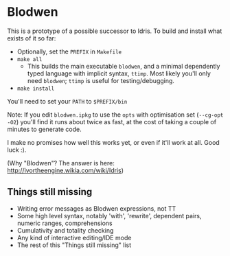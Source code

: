 Blodwen
=======

This is a prototype of a possible successor to Idris. To build and install 
what exists of it so far:

+ Optionally, set the `PREFIX` in `Makefile`
+ `make all`
  + This builds the main executable `blodwen`, and a minimal dependently
    typed language with implicit syntax, `ttimp`. Most likely you'll only
    need `blodwen`; `ttimp` is useful for testing/debugging.
+ `make install`

You'll need to set your `PATH` to `$PREFIX/bin`

Note: If you edit `blodwen.ipkg` to use the `opts` with optimisation set
(`--cg-opt -O2`) you'll find it runs about twice as fast, at the cost of
taking a couple of minutes to generate code.

I make no promises how well this works yet, or even if it'll work at all. 
Good luck :).

(Why "Blodwen"? The answer is here: http://ivortheengine.wikia.com/wiki/Idris)

Things still missing
--------------------

+ Writing error messages as Blodwen expressions, not TT
+ Some high level syntax, notably 'with', 'rewrite', dependent pairs,
  numeric ranges, comprehensions
+ Cumulativity and totality checking
+ Any kind of interactive editing/IDE mode
+ The rest of this "Things still missing" list
